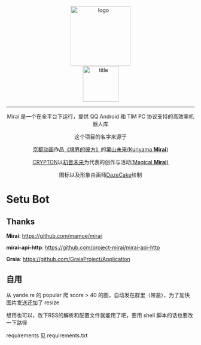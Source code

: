 <div align="center">
   <img width="160" src="assets/mirai.png" alt="logo"><br />
   
   <img width="95" src="assets/mirai.svg" alt="title">
   
----
Mirai 是一个在全平台下运行，提供 QQ Android 和 TIM PC 协议支持的高效率机器人库

这个项目的名字来源于
     <p><a href = "http://www.kyotoanimation.co.jp/">京都动画</a>作品<a href = "https://zh.moegirl.org/zh-hans/%E5%A2%83%E7%95%8C%E7%9A%84%E5%BD%BC%E6%96%B9">《境界的彼方》</a>的<a href = "https://zh.moegirl.org/zh-hans/%E6%A0%97%E5%B1%B1%E6%9C%AA%E6%9D%A5">栗山未来(Kuriyama <b>Mirai</b>)</a></p>
     <p><a href = "https://www.crypton.co.jp/">CRYPTON</a>以<a href = "https://www.crypton.co.jp/miku_eng">初音未来</a>为代表的创作与活动<a href = "https://magicalmirai.com/2019/index_en.html">(Magical <b>Mirai</b>)</a></p>
图标以及形象由画师<a href = "">DazeCake</a>绘制
</div>

# Setu Bot

## Thanks

**Mirai**: https://github.com/mamoe/mirai

**mirai-api-http**: https://github.com/project-mirai/mirai-api-http

**Graia**: https://github.com/GraiaProject/Application

## 自用

从 yande.re 的 popular 爬 score > 40 的图，自动发在群里（带盐），为了加快图片发送还加了 resize

想用也可以，改下RSS的解析和配置文件就能用了吧，要用 shell 脚本的话也要改一下路径

requirements 见 requirements.txt 
